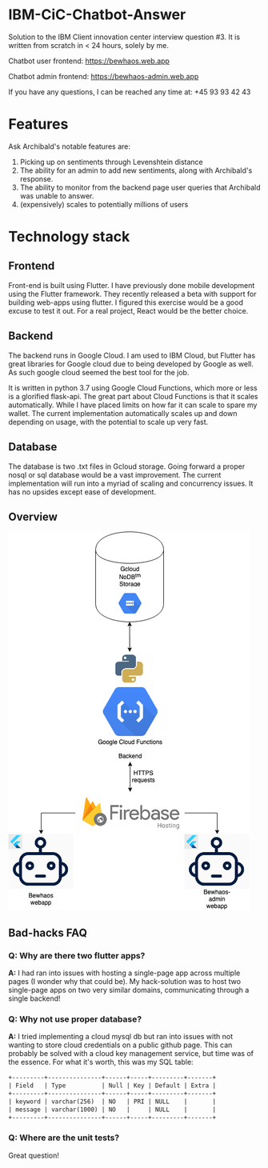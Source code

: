 # IBM-CiC-Chatbot-Answer
Solution to the IBM Client innovation center interview question #3. It is written from scratch in < 24 hours, solely by me.

Chatbot user frontend: https://bewhaos.web.app

Chatbot admin frontend: https://bewhaos-admin.web.app

If you have any questions, I can be reached any time at:
+45 93 93 42 43

# Features
Ask Archibald's notable features are:
1. Picking up on sentiments through Levenshtein distance
2. The ability for an admin to add new sentiments, along with Archibald's response.
3. The ability to monitor from the backend page user queries that Archibald was unable to answer.
4. (expensively) scales to potentially millions of users

# Technology stack
## Frontend
Front-end is built using Flutter. I have previously done mobile development using the Flutter framework. They recently released a beta with support for building web-apps using flutter. I figured this exercise would be a good excuse to test it out. For a real project, React would be the better choice.
## Backend
The backend runs in Google Cloud. I am used to IBM Cloud, but Flutter has great libraries for Google cloud due to being developed by Google as well. As such google cloud seemed the best tool for the job.

It is written in python 3.7 using Google Cloud Functions, which more or less is a glorified flask-api. The great part about Cloud Functions is that it scales automatically. While I have placed limits on how far it can scale to spare my wallet. The current implementation automatically scales up and down depending on usage, with the potential to scale up very fast.
## Database
The database is two .txt files in Gcloud storage. Going forward a proper nosql or sql database would be a vast improvement. The current implementation will run into a myriad of scaling and concurrency issues. It has no upsides except ease of development.
## Overview
![Architecture](https://github.com/MperorM/IBM-CiC-Chatbot-Answer/blob/master/architecture.png)

## Bad-hacks FAQ

### Q: Why are there two flutter apps?
**A:** I had ran into issues with hosting a single-page app across multiple pages (I wonder why that could be). My hack-solution was to host two single-page apps on two very similar domains, communicating through a single backend!

### Q: Why not use proper database?
**A:** I tried implementing a cloud mysql db but ran into issues with not wanting to store cloud credentials on a public github page. This can probably be solved with a cloud key management service, but time was of the essence.
For what it's worth, this was my SQL table:
```
+---------+---------------+------+-----+---------+-------+
| Field   | Type          | Null | Key | Default | Extra |
+---------+---------------+------+-----+---------+-------+
| keyword | varchar(256)  | NO   | PRI | NULL    |       |
| message | varchar(1000) | NO   |     | NULL    |       |
+---------+---------------+------+-----+---------+-------+
```
### Q: Where are the unit tests?
Great question!
